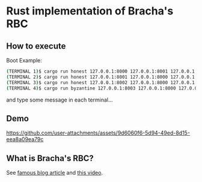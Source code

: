 # Rust implementation of Bracha's RBC

## How to execute

Boot Example:

```sh
(TERMINAL 1)$ cargo run honest 127.0.0.1:8000 127.0.0.1:8001 127.0.0.1:8002 127.0.0.1:8003
(TERMINAL 2)$ cargo run honest 127.0.0.1:8001 127.0.0.1:8000 127.0.0.1:8002 127.0.0.1:8003
(TERMINAL 3)$ cargo run honest 127.0.0.1:8002 127.0.0.1:8000 127.0.0.1:8001 127.0.0.1:8003
(TERMINAL 4)$ cargo run byzantine 127.0.0.1:8003 127.0.0.1:8000 127.0.0.1:8001 127.0.0.1:8002
```

and type some message in each terminal...

## Demo

https://github.com/user-attachments/assets/9d6060f6-5d94-49ed-8d15-eea8a09ea79c




## What is Bracha's RBC?

See [famous blog article](https://decentralizedthoughts.github.io/2020-09-19-living-with-asynchrony-brachas-reliable-broadcast/) and [this video](https://www.youtube.com/watch?v=T0-o3s7bibw).
